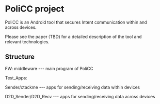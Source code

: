 # PoliCC project
PoliCC is an Android tool that secures Intent communication within and across devices.

Please see the paper (TBD) for a detailed description of the tool and relevant technologies.





## Structure

FW: middleware --- main program of PoliCC

Test_Apps: 

Sender/ctackme --- apps for sending/receiving data within devices

D2D_Sender/D2D_Recv --- apps for sending/receiving data across devices

